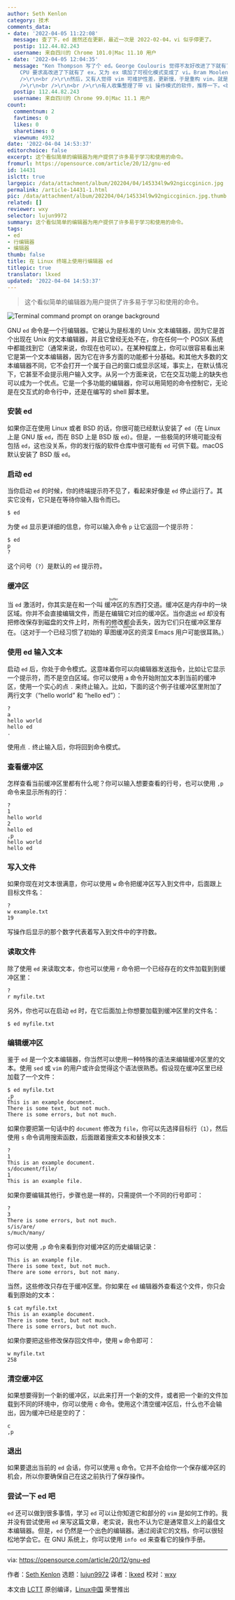 ```yaml
---
author: Seth Kenlon
category: 技术
comments_data:
- date: '2022-04-05 11:22:08'
  message: 查了下，ed 居然还在更新，最近一次是 2022-02-04，vi 似乎停更了。
  postip: 112.44.82.243
  username: 来自四川的 Chrome 101.0|Mac 11.10 用户
- date: '2022-04-05 12:04:35'
  message: "Ken Thompson 写了个 ed。George Coulouris 觉得不友好改进了下就有了 em。Bill Joy 觉得 em 对
    CPU 要求高改进了下就有了 ex，又为 ex 填加了可视化模式变成了 vi。Bram Moolenaar 基于 vi 并增加了很多功能，就有了 vim。<br
    />\r\n<br />\r\n然后，又有人觉得 vim 可维护性差，更新慢，于是重构 vim，就是现在的 neovim。下一个会是谁呢？<br />\r\n<br
    />\r\n<br />\r\n<br />\r\n有人收集整理了带 vi 操作模式的软件，推荐一下。<br />\r\n链接：vim.reversed.top"
  postip: 112.44.82.243
  username: 来自四川的 Chrome 99.0|Mac 11.1 用户
count:
  commentnum: 2
  favtimes: 0
  likes: 0
  sharetimes: 0
  viewnum: 4932
date: '2022-04-04 14:53:37'
editorchoice: false
excerpt: 这个看似简单的编辑器为用户提供了许多易于学习和使用的命令。
fromurl: https://opensource.com/article/20/12/gnu-ed
id: 14431
islctt: true
largepic: /data/attachment/album/202204/04/145334l9w92ngiccginicn.jpg
permalink: /article-14431-1.html
pic: /data/attachment/album/202204/04/145334l9w92ngiccginicn.jpg.thumb.jpg
related: []
reviewer: wxy
selector: lujun9972
summary: 这个看似简单的编辑器为用户提供了许多易于学习和使用的命令。
tags:
- ed
- 行编辑器
- 编辑器
thumb: false
title: 在 Linux 终端上使用行编辑器 ed
titlepic: true
translator: lkxed
updated: '2022-04-04 14:53:37'
---
```



> 
> 这个看似简单的编辑器为用户提供了许多易于学习和使用的命令。
> 
> 
> 


![](/data/attachment/album/202204/04/145334l9w92ngiccginicn.jpg "Terminal command prompt on orange background")


GNU `ed` 命令是一个行编辑器。它被认为是标准的 Unix 文本编辑器，因为它是首个出现在 Unix 的文本编辑器，并且它曾经无处不在，你在任何一个 POSIX 系统中都能找到它（通常来说，你现在也可以）。在某种程度上，你可以很容易看出来它是第一个文本编辑器，因为它在许多方面的功能都十分基础。和其他大多数的文本编辑器不同，它不会打开一个属于自己的窗口或显示区域，事实上，在默认情况下，它甚至不会提示用户输入文字。从另一个方面来说，它在交互功能上的缺失也可以成为一个优点。它是一个多功能的编辑器，你可以用简短的命令控制它，无论是在交互式的命令行中，还是在编写的 shell 脚本里。


### 安装 ed


如果你正在使用 Linux 或者 BSD 的话，你很可能已经默认安装了 `ed`（在 Linux 上是 GNU 版 `ed`，而在 BSD 上是 BSD 版 `ed`）。但是，一些极简的环境可能没有包括 `ed`，这也没关系，你的发行版的软件仓库中很可能有 `ed` 可供下载。macOS 默认安装了 BSD 版 `ed`。


### 启动 ed


当你启动 `ed` 的时候，你的终端提示符不见了，看起来好像是 `ed` 停止运行了。其实它没有，它只是在等待你输入指令而已。



```
$ ed

```

为使 `ed` 显示更详细的信息，你可以输入命令 `p` 让它返回一个提示符：



```
$ ed
p
?

```

这个问号（`?`）是默认的 `ed` 提示符。


### 缓冲区


当 `ed` 激活时，你其实是在和一个叫 <ruby> 缓冲区 <rt>  buffer </rt></ruby> 的东西打交道。缓冲区是内存中的一块区域。你并不会直接编辑文件，而是在编辑它对应的缓冲区。当你退出 `ed` 却没有把修改保存到磁盘的文件上时，所有的修改都会丢失，因为它们只在缓冲区里存在。（这对于一个已经习惯了初始的 <ruby> 草图缓冲区 <rt>  scratch buffer </rt></ruby> 的资深 Emacs 用户可能很耳熟。）


### 使用 ed 输入文本


启动 `ed` 后，你处于命令模式。这意味着你可以向编辑器发送指令，比如让它显示一个提示符，而不是空白区域。你可以使用 `a` 命令开始附加文本到当前的缓冲区，使用一个实心的点 `.` 来终止输入。比如，下面的这个例子往缓冲区里附加了两行文字（“hello world” 和 “hello ed”）：



```
?
a
hello world
hello ed
.

```

使用点 `.` 终止输入后，你将回到命令模式。


### 查看缓冲区


怎样查看当前缓冲区里都有什么呢？你可以输入想要查看的行号，也可以使用 `,p` 命令来显示所有的行：



```
?
1
hello world
2
hello ed
,p
hello world
hello ed

```

### 写入文件


如果你现在对文本很满意，你可以使用 `w` 命令把缓冲区写入到文件中，后面跟上目标文件名：



```
?
w example.txt
19

```

写操作后显示的那个数字代表着写入到文件中的字符数。


### 读取文件


除了使用 `ed` 来读取文本，你也可以使用 `r` 命令把一个已经存在的文件加载到到缓冲区里：



```
?
r myfile.txt

```

另外，你也可以在启动 `ed` 时，在它后面加上你想要加载到缓冲区里的文件名：



```
$ ed myfile.txt

```

### 编辑缓冲区


鉴于 `ed` 是一个文本编辑器，你当然可以使用一种特殊的语法来编辑缓冲区里的文本。使用 `sed` 或 `vim` 的用户或许会觉得这个语法很熟悉。假设现在缓冲区里已经加载了一个文件：



```
$ ed myfile.txt
,p
This is an example document.
There is some text, but not much.
There is some errors, but not much.

```

如果你要把第一句话中的 `document` 修改为 `file`，你可以先选择目标行（`1`），然后使用 `s` 命令调用搜索函数，后面跟着搜索文本和替换文本：



```
?
1
This is an example document.
s/document/file/
1
This is an example file.

```

如果你要编辑其他行，步骤也是一样的，只需提供一个不同的行号即可：



```
?
3
There is some errors, but not much.
s/is/are/
s/much/many/

```

你可以使用 `,p` 命令来看到你对缓冲区的历史编辑记录：



```
This is an example file.
There is some text, but not much.
There are some errors, but not many.

```

当然，这些修改只存在于缓冲区里。你如果在 `ed` 编辑器外查看这个文件，你只会看到原始的文本：



```
$ cat myfile.txt
This is an example document.
There is some text, but not much.
There is some errors, but not much.

```

如果你要把这些修改保存回文件中，使用 `w` 命令即可：



```
w myfile.txt
258

```

### 清空缓冲区


如果想要得到一个新的缓冲区，以此来打开一个新的文件，或者把一个新的文件加载到不同的环境中，你可以使用 `c` 命令。使用这个清空缓冲区后，什么也不会输出，因为缓冲已经是空的了：



```
c
,p

```

### 退出


如果要退出当前的 `ed` 会话，你可以使用 `q` 命令。它并不会给你一个保存缓冲区的机会，所以你要确保自己在这之前执行了保存操作。


### 尝试一下 ed 吧


`ed` 还可以做到很多事情，学习 `ed` 可以让你知道它和部分的 `vim` 是如何工作的。我并没有尝试使用 `ed` 来写这篇文章，老实说，我也不认为它是通常意义上的最佳文本编辑器。但是，`ed` 仍然是一个出色的编辑器。通过阅读它的文档，你可以很轻松地学会它。在 GNU 系统上，你可以使用 `info ed` 来查看它的操作手册。




---


via: <https://opensource.com/article/20/12/gnu-ed>


作者：[Seth Kenlon](https://opensource.com/users/seth) 选题：[lujun9972](https://github.com/lujun9972) 译者：[lkxed](https://github.com/lkxed) 校对：[wxy](https://github.com/wxy)


本文由 [LCTT](https://github.com/LCTT/TranslateProject) 原创编译，[Linux中国](https://linux.cn/) 荣誉推出